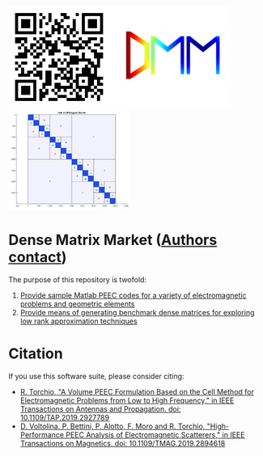 <img src="docs/qrcode.png" width="200" height="200"><img src="docs/dmm.png" width="240" height="200"><img src="docs/hss.png" width="240" height="200"> 
# Dense Matrix Market ([Authors contact](docs/contacts.md)) 

The purpose of this repository is twofold:

1. [Provide sample Matlab PEEC codes for a variety of electromagnetic problems and geometric elements](docs/sample.md)
2. [Provide means of generating benchmark dense matrices for exploring low rank approximation techniques](docs/dense.md)

# Citation
If you use this software suite, please consider citing:
* [R. Torchio, "A Volume PEEC Formulation Based on the Cell Method for Electromagnetic Problems from Low to High Frequency," in IEEE Transactions on Antennas and Propagation. doi: 10.1109/TAP.2019.2927789](http://ieeexplore.ieee.org/stamp/stamp.jsp?tp=&arnumber=8764572&isnumber=4907023)
* [D. Voltolina, P. Bettini, P. Alotto, F. Moro and R. Torchio, "High-Performance PEEC Analysis of Electromagnetic Scatterers," in IEEE Transactions on Magnetics. doi: 10.1109/TMAG.2019.2894618](http://ieeexplore.ieee.org/stamp/stamp.jsp?tp=&arnumber=8638854&isnumber=8716604)

